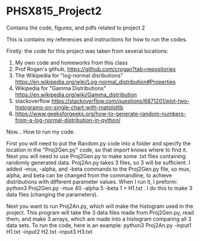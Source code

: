 # PHSX815_Project2
Contains the code, figures, and pdfs related to project 2


This is contains my references and instructions for how to run the codes.

Firstly: the code for this project was taken from several locations:

1. My own code and homeworks from this class
2. Prof Rogan's github, https://github.com/crogan?tab=repositories
3. The Wikipedia for "log-normal disributions" https://en.wikipedia.org/wiki/Log-normal_distribution#Properties
4. Wikipedia for "Gamma Distributions" https://en.wikipedia.org/wiki/Gamma_distribution
5. stackoverflow https://stackoverflow.com/questions/6871201/plot-two-histograms-on-single-chart-with-matplotlib
6. https://www.geeksforgeeks.org/how-to-generate-random-numbers-from-a-log-normal-distribution-in-python/



Now... How to run my code.

First you will need to put the Random.py code into a folder and specify the location in the "Proj2Gen.py" code, so that import knows where to find it. Next you will need to use Proj2Gen.py to make some .txt files containing randomly generated data. Proj2An.py takes 3 files, so 3 will be sufficient. I added -mux, -alpha, and -beta commands to the Proj2Gen.py file, so mux, alpha, and beta can be changed from the commandline, to achieve distributions with different parameter values. When I run it, I preform: python3 Proj2Gen.py -mux 40 -alpha 5 -beta 1 > H1.txt . I do this to make 3 data files (changing the parameters).

Next you want to run Proj2An.py, which will make the histogram used in the project. This program will take the 3 data files made from Proj2Gen.py, read them, and make 3 arrays, which are made into a histogram comparing all 3 data sets. To run the code, here is an example: python3 Proj2An.py -input1 H1.txt -input2 H2.txt -input3 H3.txt
